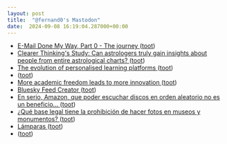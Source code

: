 ```yaml
---
layout: post
title:  "@fernand0's Mastodon"
date:  2024-09-08 16:19:04.287000+00:00
---
```

*  [E-Mail Done My Way, Part 0 - The journey ](https://jan.wildeboer.net/2022/08/Email-0-The-Journey-2022) ([toot](https://mastodon.social/@fernand0/113102837795027913))
*  [Clearer Thinking's Study: Can astrologers truly gain insights about people from entire astrological charts? ](https://www.clearerthinking.org/post/can-astrologers-use-astrological-charts-to-understand-people-s-character-and-lives-our-new-study-p) ([toot](https://mastodon.social/@fernand0/113102726969141634))
*  [The evolution of personalised learning platforms ](https://www.educationmattersmag.com.au/the-evolution-of-personalised-learning-platforms) ([toot](https://mastodon.social/@fernand0/113102311579410387))
*  [ ](https://masto.es/@macosas) ([toot](https://mastodon.social/@fernand0/113102216863516748))
*  [More academic freedom leads to more innovation ](https://nachrichten.idw-online.de/2024/08/21/more-academic-freedom-leads-to-more-innovatio) ([toot](https://mastodon.social/@fernand0/113101592046595352))
*  [Bluesky Feed Creator ](https://blueskyfeedcreator.com/help/automoderato) ([toot](https://mastodon.social/@fernand0/113101405964714988))
*  [En serio, Amazon, que poder escuchar discos en orden aleatorio no es un beneficio... ](https://mastodon.social/@fernand0/113101344680231008) ([toot](https://mastodon.social/@fernand0/113101344680231008))
*  [¿Qué base legal tiene la prohibición de hacer fotos en museos y monumentos? ](https://diariodeunestudianteconciertaedad.wordpress.com/2024/08/24/que-base-legal-tiene-la-prohibicion-de-hacer-fotos-en-museos-y-monumentos) ([toot](https://mastodon.social/@fernand0/113101246512131732))
*  [Lámparas ](https://www.flickr.com/photos/fernand0/53945196212) ([toot](https://mastodon.social/@fernand0/113101224981068061))
*  [ ](https://mastodon.social/users/fernand0/statuses/113101069925865411/activity) ([toot](https://mastodon.social/users/fernand0/statuses/113101069925865411/activity))
